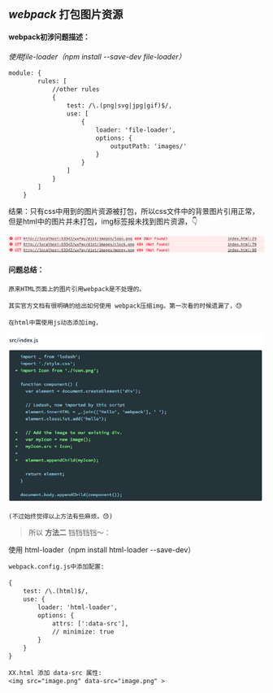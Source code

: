 ## *webpack* 打包图片资源

#### webpack初涉问题描述：

*使用file-loader（npm install --save-dev file-loader）*

    module: {
            rules: [
                //other rules
                {
                    test: /\.(png|svg|jpg|gif)$/,
                    use: [
                        {
                            loader: 'file-loader',
                            options: {
                                outputPath: 'images/'
                            }
                        }
                    ]
                }
            ]
        }

结果：只有css中用到的图片资源被打包，所以css文件中的背景图片引用正常，但是html中的图片并未打包，img标签报未找到图片资源，👇

![Not Found](./images/image-err.png)

#### 问题总结：

    原来HTML页面上的图片引用webpack是不处理的。

    其实官方文档有很明确的给出如何使用 webpack压缩img。第一次看的时候遗漏了，😓

    在html中需使用js动态添加img，

![image import](./images/img-import.png)

    (不过始终觉得以上方法有些麻烦，😓)

 > 所以 __方法二__ 铛铛铛铛～：

使用 html-loader（npm install html-loader --save-dev）

    webpack.config.js中添加配置:

    {
        test: /\.(html)$/,
        use: {
            loader: 'html-loader',
            options: {
                attrs: [':data-src'],
                // minimize: true
            }
        }
    }

    XX.html 添加 data-src 属性:
    <img src="image.png" data-src="image.png" >